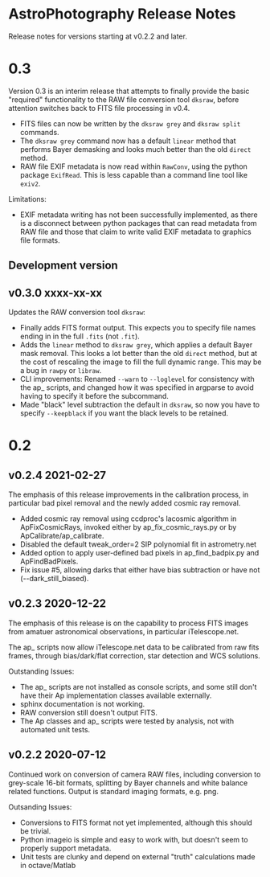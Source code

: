 # AstroPhotography Release Notes

Release notes for versions starting at v0.2.2 and later.

# 0.3

Version 0.3 is an interim release that attempts to finally provide
the basic "required" functionality to the RAW file conversion 
tool `dksraw`, before attention switches back to FITS file processing
in v0.4.

- FITS files can now be written by the `dksraw grey` and `dksraw split` commands.
- The `dksraw grey` command now has a default `linear` method that performs Bayer
  demasking and looks much better than the old `direct` method.
- RAW file EXIF metadata is now read within `RawConv`, using the python 
  package `ExifRead`. This is less capable than a command line tool like `exiv2`. 

Limitations:

- EXIF metadata writing has not been successfully implemented, as there
  is a disconnect between python packages that can read metadata from RAW
  file and those that claim to write valid EXIF metadata to graphics file
  formats.

## Development version

## v0.3.0 xxxx-xx-xx

Updates the RAW conversion tool `dksraw`:

- Finally adds FITS format output. This expects you to specify file
  names ending in in the full `.fits` (not `.fit`).
- Adds the `linear` method to `dksraw grey`, which applies a default 
  Bayer mask removal. This looks a lot better than the old `direct`
  method, but at the cost of rescaling the image to fill the full
  dynamic range. This may be a bug in `rawpy` or `libraw`.
- CLI improvements: Renamed `--warn` to `--loglevel` for consistency 
  with the ap_ scripts,
  and changed how it was specified in argparse to avoid having to specify
  it before the subcommand.
- Made "black" level subtraction the default in `dksraw`, so now you have
  to specify `--keepblack` if you want the black levels to be retained.

# 0.2

## v0.2.4 2021-02-27

The emphasis of this release improvements in the calibration process,
in particular bad pixel removal and the newly added cosmic ray removal.

- Added cosmic ray removal using ccdproc's lacosmic algorithm in 
  ApFixCosmicRays, invoked either by ap_fix_cosmic_rays.py or by
  ApCalibrate/ap_calibrate.
- Disabled the default tweak_order=2 SIP polynomial fit in astrometry.net
- Added option to apply user-defined bad pixels in ap_find_badpix.py and
  ApFindBadPixels.
- Fix issue #5, allowing darks that either have bias subtraction or
  have not (--dark_still_biased).

## v0.2.3 2020-12-22

The emphasis of this release is on the capability to process FITS images
from amatuer astronomical observations, in particular iTelescope.net.

The ap_ scripts now allow iTelescope.net data to be calibrated from raw
fits frames, through bias/dark/flat correction, star detection and WCS
solutions.

Outstanding Issues:
- The ap_ scripts are not installed as console scripts, and some still
  don't have their Ap implementation classes available externally.
- sphinx documentation is not working.
- RAW conversion still doesn't output FITS.
- The Ap classes and ap_ scripts were tested by analysis, not with 
  automated unit tests.

## v0.2.2 2020-07-12

Continued work on conversion of camera RAW files, including conversion
to grey-scale 16-bit formats, splitting by Bayer channels and white 
balance related functions. Output is standard imaging formats, e.g. png.

Outsanding Issues:
- Conversions to FITS format not yet implemented, although this should
  be trivial.
- Python imageio is simple and easy to work with, but doesn't seem to
  properly support metadata.
- Unit tests are clunky and depend on external "truth" calculations 
  made in octave/Matlab
